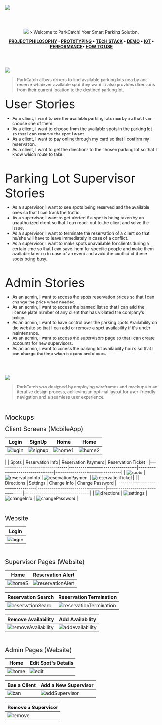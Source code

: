 
<img src="./readme/titles/title1.svg"/>
<div align="center">

<br><br>

<img id="project-philosophy" src="./readme/titles/title2.svg"/>
> Welcome to ParkCatch! Your Smart Parking Solution.

**[PROJECT PHILOSOPHY](#project-philosophy) • [PROTOTYPING](#prototyping) • [TECH STACK](#tech-stack) • [DEMO](#demo) • [IOT](#iot) • [PERFORMANCE](#performance)• [HOW TO USE](#how-to-use)**

</div>

<br><br>

<img id="project-philosophy" src="./readme/titles/title3.svg"/>

> ParkCatch allows drivers to find available parking lots nearby and reserve whatever available spot they want. It also provides directions from their current location to the destined parking lot.

<span style="font-size: 40px;">User Stories</span>
- As a client, I want to see the available parking lots nearby so that I can choose one of them.
- As a client, I want to choose from the available spots in the parking lot so that I can reserve the spot I want.
- As a client, I want to pay online through my card so that I confirm my reservation.
- As a client, I want to get the directions to the chosen parking lot so that I know which route to take.

<br>

<span style="font-size: 40px;">Parking Lot Supervisor Stories</span>
- As a supervisor, I want to see spots being reserved and the available ones so that I can track the traffic.
- As a supervisor, I want to get alerted if a spot is being taken by an unauthorized client so that I can reach out to the client and solve the issue.
- As a supervisor, I want to terminate the reservation of a client so that he/she will have to leave immediately in case of a conflict.
- As a supervisor, I want to make spots unavailable for clients during a certain time so that I can save them for specific people and make them available later on in case of an event and avoid the conflict of these spots being busy.

<br>

<span style="font-size: 40px;">Admin Stories</span>
- As an admin, I want to access the spots reservation prices so that I can change the price when needed.
- As an admin, I want to access the banned list so that I can add the license plate number of any client that has violated the company’s policy.
- As an admin, I want to have control over the parking spots Availability on the website so that I can add or remove a spot availability if it's under maintenance.
- As an admin, I want to access the supervisors page so that I can create accounts for new supervisors.
- As an admin, I want to access the parking lot availability hours so that I can change the time when it opens and closes.

<br><br>

<img id="prototyping" src="./readme/titles/title4.svg"/>

> ParkCatch was designed by employing wireframes and mockups in an iterative design process, achieving an optimal layout for user-friendly navigation and a seamless user experience.

<br>

<span style="font-size: 22px;">Mockups</span>

<span style="font-size: 20px;">Client Screens (MobileApp)</span>

| Login                             | SignUp                            | Home                             | Home                             |
|-----------------------------------|-----------------------------------|----------------------------------|----------------------------------|
| ![login](./readme/mobileapp/login.png) | ![signup](./readme/mobileapp/signup.png) | ![home1](./readme/mobileapp/home1.png) | ![home2](./readme/mobileapp/home2.png) |
|
| Spots                             | Reservation Info                  | Reservation Payment               | Reservation Ticket                |
|-----------------------------------|-----------------------------------|----------------------------------|----------------------------------|
| ![spots](./readme/mobileapp/spots.png) | ![reservationInfo](./readme/mobileapp/reservationInfo.png) | ![reservationPayment](./readme/mobileapp/reservationPayment.png) | ![reservationTicket](./readme/mobileapp/reservationTicket.png) |
|
| Directions                        | Settings                          | Change Info                       | Change Password                   |
|-----------------------------------|-----------------------------------|----------------------------------|----------------------------------|
| ![directions](./readme/mobileapp/directions.png) | ![settings](./readme/mobileapp/settings.png) | ![changeInfo](./readme/mobileapp/changeInfo.png) | ![changePassword](./readme/mobileapp/changePassword.png) |


<br>

<span style="font-size: 20px;">Website</span>

| Login                                                            | 
|------------------------------------------------------------------|
| ![login](./readme/website/login.png)

<br>

<span style="font-size: 20px;">Supervisor Pages (Website)</span>

| Home                                                             | Reservation Alert                                                 |
|------------------------------------------------------------------|-------------------------------------------------------------------|
| ![homeS](./readme/website/homeS.png) | ![reservationAlert](./readme/website/alertS.png) |

| Reservation Search                                               | Reservation Termination                                           |
|------------------------------------------------------------------|-------------------------------------------------------------------|
| ![reservationSearc](./readme/website/searchS.png) | ![reservationTermination](./readme/website/terminationS.png) |
 
| Remove Availability                                              | Add Availability                                                  |
|------------------------------------------------------------------|-------------------------------------------------------------------|
| ![removeAvailability](./readme/website/removeS.png) | ![addAvailability](./readme/website/addS.png) |

<br>

<span style="font-size: 20px;">Admin Pages (Website)</span>

| Home                                                             | Edit Spot's Details                                               |
|------------------------------------------------------------------|-------------------------------------------------------------------|
| ![home](./readme/website/homeA.png) | ![edit](./readme/website/editA.png) |

| Ban a Client                                                     | Add a New Supervisor                                              |
|------------------------------------------------------------------|-------------------------------------------------------------------|
| ![ban](./readme/website/banA.png) | ![addSupervisor](./readme/website/addSupervisorA.png) |

| Remove a Supervisor                                              |
|------------------------------------------------------------------|
| ![remove](./readme/website/removeSupervisorA.png) | 

<br><br>

